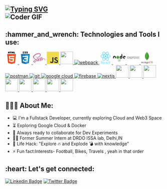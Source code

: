 <h2 align="left">
 <abc><a href="https://git.io/typing-svg"><img src="https://readme-typing-svg.demolab.com?font=Fira+Code&weight=600&duration=3000&pause=1000&color=BABABA&background=47464600&random=false&width=600&lines=Hi+there!+%F0%9F%91%8B;I'm+Ayush+Majumdar;I'm+a+Full+Stack+Web+Developer+and+ML+enthusiast." alt="Typing SVG" /></a>
  <br>
  <img src="https://media.giphy.com/media/iIqmM5tTjmpOB9mpbn/giphy.gif" alt="Coder GIF" style="width: 500px; height: auto;">

 </abc> 
</h2> 
<h2 align="left">:hammer_and_wrench: Technologies and Tools I use:</h2>
<p align="left">
    <a href="https://www.w3.org/html/" target="_blank"> <img src="https://raw.githubusercontent.com/devicons/devicon/master/icons/html5/html5-original-wordmark.svg" alt="html5" width="40" height="40"/> </a>
    <a href="https://www.w3schools.com/css/" target="_blank"> <img src="https://raw.githubusercontent.com/devicons/devicon/master/icons/css3/css3-original-wordmark.svg" alt="css3" width="40" height="40"/> </a>
<a href="https://sass-lang.com" target="_blank"> <img src="https://raw.githubusercontent.com/devicons/devicon/master/icons/sass/sass-original.svg" alt="sass" width="40" height="40"/> </a>
    <a href="https://developer.mozilla.org/en-US/docs/Web/JavaScript" target="_blank"> <img src="https://raw.githubusercontent.com/devicons/devicon/master/icons/javascript/javascript-original.svg" alt="javascript" width="40" height="40"/> </a>
    <a href="https://tailwindcss.com/" target="_blank"> <img src="https://cdn.jsdelivr.net/gh/devicons/devicon@latest/icons/tailwindcss/tailwindcss-original.svg" width="40" height="40"/> </a>
<a href="https://webpack.js.org/" target="_blank"> <img src="https://www.vectorlogo.zone/logos/js_webpack/js_webpack-icon.svg" alt="webpack" width="40" height="40"/> </a>
<a href="https://reactjs.org/" target="_blank"> <img src="https://raw.githubusercontent.com/devicons/devicon/master/icons/react/react-original-wordmark.svg" alt="react" width="40" height="40"/> </a>
      <a href="https://nodejs.org" target="_blank"> <img src="https://raw.githubusercontent.com/devicons/devicon/master/icons/nodejs/nodejs-original-wordmark.svg" alt="nodejs" width="40" height="40"/> </a>
    <a href="https://expressjs.com" target="_blank"> <img src="https://raw.githubusercontent.com/devicons/devicon/master/icons/express/express-original-wordmark.svg" alt="express" width="40" height="40"/> </a>
    <a href="https://www.mongodb.com/" target="_blank"> <img src="https://raw.githubusercontent.com/devicons/devicon/master/icons/mongodb/mongodb-original-wordmark.svg" alt="mongodb" width="40" height="40"/> </a>
<a href="https://www.postman.com/" target="_blank"> <img src="https://www.vectorlogo.zone/logos/getpostman/getpostman-icon.svg" alt="postman" width="40" height="40"/> </a>
<a href="https://git-scm.com/" target="_blank"> <img src="https://www.vectorlogo.zone/logos/git-scm/git-scm-icon.svg" alt="git" width="40" height="40"/> </a>
 <a href="https://cloud.google.com/" target="_blank"> <img src="https://www.vectorlogo.zone/logos/google_cloud/google_cloud-icon.svg" alt="google cloud" width="40" height="40"/> </a>
 <a href="https://firebase.google.com/" target="_blank"> <img src="https://www.vectorlogo.zone/logos/firebase/firebase-icon.svg" alt="firebase" width="40" height="40"/> </a>
  <a href="https://nextjs.org/" target="_blank"> <img src="https://cdn.jsdelivr.net/gh/devicons/devicon@latest/icons/nextjs/nextjs-original.svg" alt="nextjs" width="40" height="40"/> </a>
 <a href="https://code.visualstudio.com/" target="_blank"> <img src="https://cdn.jsdelivr.net/gh/devicons/devicon@latest/icons/vscode/vscode-original.svg" width="40" height="40"/> </a>
  <a href="https://www.java.com/en/" target="_blank"> <img src="https://cdn.jsdelivr.net/gh/devicons/devicon@latest/icons/java/java-original.svg" width="40" height="40"/> </a>
  <a href="https://www.python.org/" target="_blank"> <img src="https://cdn.jsdelivr.net/gh/devicons/devicon@latest/icons/python/python-original.svg" width="40" height="40"/> </a>
  <a href="https://www.mysql.com/" target="_blank"> <img src="https://cdn.jsdelivr.net/gh/devicons/devicon@latest/icons/mysql/mysql-original.svg" width="40" height="40"/> </a>
   <a href="https://www.jetbrains.com/idea/" target="_blank"> <img src="https://cdn.jsdelivr.net/gh/devicons/devicon@latest/icons/intellij/intellij-original.svg" width="40" height="40"/> </a>
 <a href="https://www.docker.com/" target="_blank"> <img src="https://cdn.jsdelivr.net/gh/devicons/devicon@latest/icons/docker/docker-original.svg" width="40" height="40"/> </a>
   <a href="https://jupyter.org/" target="_blank"> <img src="https://cdn.jsdelivr.net/gh/devicons/devicon@latest/icons/jupyter/jupyter-original-wordmark.svg" width="40" height="40"/> </a>
  <a href="https://www.php.net/" target="_blank"> <img src="https://cdn.jsdelivr.net/gh/devicons/devicon@latest/icons/php/php-original.svg" width="40" height="40"/> </a>
    </p>

<h2 align="left">👨🏻‍💻 About Me:</h2>

- :computer: I'm a Fullstack Developer, currently exploring Cloud and Web3 Space
- :hourglass_flowing_sand: Exploring Google Cloud & Docker
- :rocket: Always ready to collaborate for Dev Experiments
- :man_technologist: Former Summer Intern at DRDO ISSA lab, Delhi,IN
- :dart: Life Hack: "Explore :fire: and Explode :bomb: with knowledge"
- :zap: Fun fact:Interests- Football, Bikes, Travels , yeah in that order <br>

<h2 align="left">:heart: Let's get connected:</h2>

[![Linkedin Badge](https://img.shields.io/badge/-ayushmajumdar-blue?style=flat-square&logo=Linkedin&logoColor=white&link=https://www.linkedin.com/in/ayushmajumdar/)](https://www.linkedin.com/in/ayushmajumdar/?original_referer=) [![Twitter Badge](https://img.shields.io/badge/-@i_ayushmajumdar-1ca0f1?style=flat-square&labelColor=1ca0f1&logo=twitter&logoColor=white&link=https://twitter.com/i/flow/login?redirect_after_login=%2Fi_ayushmajumdar)](https://twitter.com/i/flow/login?redirect_after_login=%2Fi_ayushmajumdar)
